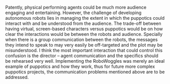 Patently, physical performing agents could be much more audience engaging and entertaining. However, the challenge of developing autonomous robots lies in managing the extent in which the puppotics could interact with and be understood from the audience. The trade-off between having virtual, screen-based characters versus puppotics would be on how clear the interactions would be between the robots and audience. Specially when there is a group communication between the robots, the messages they intend to speak to may very easily be off-targeted and the plot may be misunderstood. I think the most important interaction that could control this confusion is the director – agent communication and the specifics should be rehearsed very well. Implementing the RoboWoggles was merely an ideal example of puppotics and how they work, thus for future more complex puppotics projects, the communication problems mentioned above are to be addressed. 
